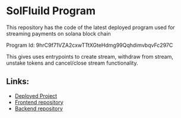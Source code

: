 # SolFluild Program 

This repository has the code of the latest deployed program used for streaming payments on solana block chain

Program Id: 9hrC9f71VZA2cxwTTtXGteHdmg99QqhdimvbqvFc297C

This gives uses entrypoints to create stream, withdraw from stream, unstake tokens and cancel/close stream functionality.

## Links:
- [Deployed Project](https://solfluid.netlify.com/)
- [Frontend repository](https://github.com/Solfluid/solfluid_frontend)
- [Backend repository](https://github.com/Solfluid/solfluid_backend)
